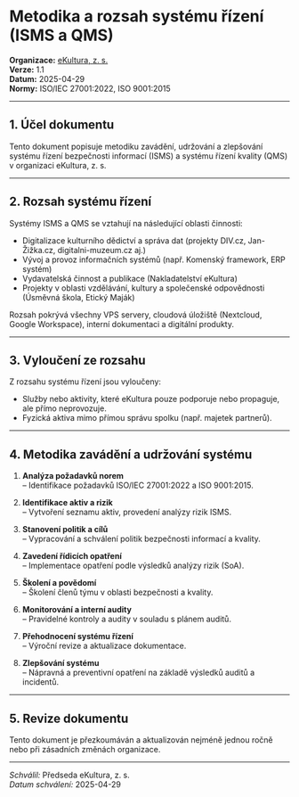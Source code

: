 # Metodika a rozsah systému řízení (ISMS a QMS)
<!-- # prehledy/metodika-a-rozsah.md -->

**Organizace:** [eKultura, z. s.](https://ekultura.eu)  
**Verze:** 1.1  
**Datum:** 2025-04-29  
**Normy:** ISO/IEC 27001:2022, ISO 9001:2015  

---

## 1. Účel dokumentu

Tento dokument popisuje metodiku zavádění, udržování a zlepšování systému řízení bezpečnosti informací (ISMS) a systému řízení kvality (QMS) v organizaci eKultura, z. s.

---

## 2. Rozsah systému řízení

Systémy ISMS a QMS se vztahují na následující oblasti činnosti:

- Digitalizace kulturního dědictví a správa dat (projekty DIV.cz, Jan-Žižka.cz, digitalni-muzeum.cz aj.)
- Vývoj a provoz informačních systémů (např. Komenský framework, ERP systém)
- Vydavatelská činnost a publikace (Nakladatelství eKultura)
- Projekty v oblasti vzdělávání, kultury a společenské odpovědnosti (Úsměvná škola, Etický Maják)

Rozsah pokrývá všechny VPS servery, cloudová úložiště (Nextcloud, Google Workspace), interní dokumentaci a digitální produkty.

---

## 3. Vyloučení ze rozsahu

Z rozsahu systému řízení jsou vyloučeny:
- Služby nebo aktivity, které eKultura pouze podporuje nebo propaguje, ale přímo neprovozuje.
- Fyzická aktiva mimo přímou správu spolku (např. majetek partnerů).

---

## 4. Metodika zavádění a udržování systému

1. **Analýza požadavků norem**  
   – Identifikace požadavků ISO/IEC 27001:2022 a ISO 9001:2015.

2. **Identifikace aktiv a rizik**  
   – Vytvoření seznamu aktiv, provedení analýzy rizik ISMS.

3. **Stanovení politik a cílů**  
   – Vypracování a schválení politik bezpečnosti informací a kvality.

4. **Zavedení řídicích opatření**  
   – Implementace opatření podle výsledků analýzy rizik (SoA).

5. **Školení a povědomí**  
   – Školení členů týmu v oblasti bezpečnosti a kvality.

6. **Monitorování a interní audity**  
   – Pravidelné kontroly a audity v souladu s plánem auditů.

7. **Přehodnocení systému řízení**  
   – Výroční revize a aktualizace dokumentace.

8. **Zlepšování systému**  
   – Nápravná a preventivní opatření na základě výsledků auditů a incidentů.

---

## 5. Revize dokumentu

Tento dokument je přezkoumáván a aktualizován nejméně jednou ročně nebo při zásadních změnách organizace.

---

*Schválil:* Předseda eKultura, z. s.  
*Datum schválení:* 2025-04-29
